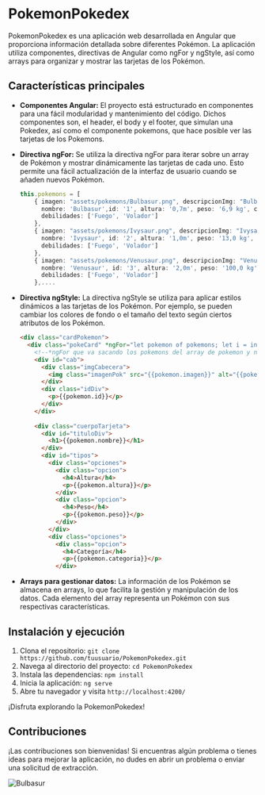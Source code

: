 # PokemonPokedex

PokemonPokedex es una aplicación web desarrollada en Angular que proporciona información detallada sobre diferentes Pokémon. La aplicación utiliza componentes, directivas de Angular como ngFor y ngStyle, así como arrays para organizar y mostrar las tarjetas de los Pokémon.

## Características principales

- **Componentes Angular:** El proyecto está estructurado en componentes para una fácil modularidad y mantenimiento del código. Dichos componentes son, el header, el body y el footer, que simulan una Pokedex, así como el componente pokemons, que hace posible ver las tarjetas de los Pokemons.

- **Directiva ngFor:** Se utiliza la directiva ngFor para iterar sobre un array de Pokémon y mostrar dinámicamente las tarjetas de cada uno. Esto permite una fácil actualización de la interfaz de usuario cuando se añaden nuevos Pokémon.
  ```typescript
  this.pokemons = [
      { imagen: "assets/pokemons/Bulbasur.png", descripcionImg: "Bulbasur img",
        nombre: 'Bulbasur',id: '1', altura: '0,7m', peso: '6,9 kg', categoria: 'Semilla', tipo: 'Planta',
        debilidades: ['Fuego', 'Volador']
      },
      { imagen: "assets/pokemons/Ivysaur.png", descripcionImg: "Ivysaur img",
        nombre: 'Ivysaur', id: '2', altura: '1,0m', peso: '13,0 kg', categoria: 'Semilla', tipo: 'Planta',
        debilidades: ['Fuego', 'Volador']
      },
      { imagen: "assets/pokemons/Venusaur.png", descripcionImg: "Venusaur img",
        nombre: 'Venusaur', id: '3', altura: '2,0m', peso: '100,0 kg', categoria: 'Semilla', tipo: 'Planta',
        debilidades: ['Fuego', 'Volador']
      },....
  ```

- **Directiva ngStyle:** La directiva ngStyle se utiliza para aplicar estilos dinámicos a las tarjetas de los Pokémon. Por ejemplo, se pueden cambiar los colores de fondo o el tamaño del texto según ciertos atributos de los Pokémon.

  ```html
  <div class="cardPokemon">
    <div class="pokeCard" *ngFor="let pokemon of pokemons; let i = index" [ngStyle]="cartasPoke[i]">
      <!--*ngFor que va sacando los pokemons del array de pokemon y ngStyle para controlar el color de las cards-->
      <div id="cab">
        <div class="imgCabecera">
          <img class="imagenPok" src="{{pokemon.imagen}}" alt="{{pokemon.descripcionImg}}">
        </div>
        <div class="idDiv">
          <p>{{pokemon.id}}</p>
        </div>
      </div>
     
      <div class="cuerpoTarjeta">
        <div id="tituloDiv">
          <h1>{{pokemon.nombre}}</h1>
        </div>
        <div id="tipos">
          <div class="opciones">
            <div class="opcion">
              <h4>Altura</h4>
              <p>{{pokemon.altura}}</p>
            </div>
            <div class="opcion">
              <h4>Peso</h4>
              <p>{{pokemon.peso}}</p>
            </div>
          </div>
          <div class="opciones">
            <div class="opcion">
              <h4>Categoría</h4>
              <p>{{pokemon.categoria}}</p>
            </div>
    ```

- **Arrays para gestionar datos:** La información de los Pokémon se almacena en arrays, lo que facilita la gestión y manipulación de los datos. Cada elemento del array representa un Pokémon con sus respectivas características.

## Instalación y ejecución

1. Clona el repositorio: `git clone https://github.com/tuusuario/PokemonPokedex.git`
2. Navega al directorio del proyecto: `cd PokemonPokedex`
3. Instala las dependencias: `npm install`
4. Inicia la aplicación: `ng serve`
5. Abre tu navegador y visita `http://localhost:4200/`

¡Disfruta explorando la PokemonPokedex!

## Contribuciones

¡Las contribuciones son bienvenidas! Si encuentras algún problema o tienes ideas para mejorar la aplicación, no dudes en abrir un problema o enviar una solicitud de extracción.

![Bulbasur](src/assets/Captura.png)

